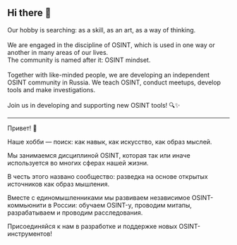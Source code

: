 ## Hi there 👋

Our hobby is searching: as a skill, as an art, as a way of thinking. <br />
<br />
We are engaged in the discipline of OSINT, which is used in one way or another in many areas of our lives. <br />
The community is named after it: OSINT mindset. <br />
<br />
Together with like-minded people, we are developing an independent OSINT community in Russia. We teach OSINT, conduct meetups, develop tools and make investigations. <br />
<br />
Join us in developing and supporting new OSINT tools! 🔍✨

---

Привет! 👋

Наше хобби — поиск: как навык, как искусство, как образ мыслей.

Мы занимаемся дисциплиной OSINT, которая так или иначе используется во многих сферах нашей жизни.

В честь этого названо сообщество: разведка на основе открытых источников как образ мышления.

Вместе с единомышленниками мы развиваем независимое OSINT-коммьюнити в России: обучаем OSINT-у, проводим митапы, разрабатываем и проводим расследования.

Присоединяйся к нам в разработке и поддержке новых OSINT-инструментов!
